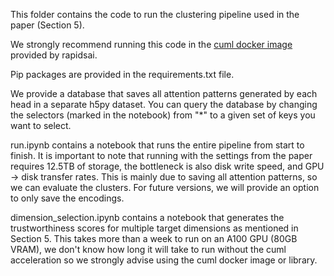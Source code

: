 This folder contains the code to run the clustering pipeline used in the paper (Section 5).

We strongly recommend running this code in the [cuml docker image](https://docs.rapids.ai/install#selector) provided by rapidsai.

Pip packages are provided in the requirements.txt file.

We provide a database that saves all attention patterns generated by each head in a separate h5py dataset.
You can query the database by changing the selectors (marked in the notebook) from "*" to a given set of keys you want to select.


run.ipynb contains a notebook that runs the entire pipeline from start to finish. It is important to note that running with the settings from the paper requires 12.5TB of storage, the bottleneck is also disk write speed, and GPU -> disk transfer rates. This is mainly due to saving all attention patterns, so we can evaluate the clusters. For future versions, we will provide an option to only save the encodings.

dimension_selection.ipynb contains a notebook that generates the trustworthiness scores for multiple target dimensions as mentioned in Section 5. This takes more than a week to run on an A100 GPU (80GB VRAM), we don't know how long it will take to run without the cuml acceleration so we strongly advise using the cuml docker image or library.

